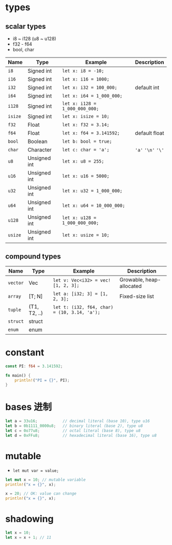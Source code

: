 # types

## scalar types

- i8 ~ i128 (u8 ~ u128)
- f32 - f64
- bool, char

| Name    | Type         | Example                        | Description        |
| ------- | ------------ | ------------------------------ | ------------------ |
| `i8`    | Signed int   | `let x: i8 = -10;`             |                    |
| `i16`   | Signed int   | `let x: i16 = 1000;`           |                    |
| `i32`   | Signed int   | `let x: i32 = 100_000;`        | default int        |
| `i64`   | Signed int   | `let x: i64 = 1_000_000;`      |                    |
| `i128`  | Signed int   | `let x: i128 = 1_000_000_000;` |                    |
| `isize` | Signed int   | `let x: isize = 10;`           |                    |
| `f32`   | Float        | `let x: f32 = 3.14;`           |                    |
| `f64`   | Float        | `let x: f64 = 3.141592;`       | default float      |
| `bool`  | Boolean      | `let b: bool = true;`          |                    |
| `char`  | Character    | `let c: char = 'a';`           | `'a'` `'\n'` `'\'` |
| `u8`    | Unsigned int | `let x: u8 = 255;`             |                    |
| `u16`   | Unsigned int | `let x: u16 = 5000;`           |                    |
| `u32`   | Unsigned int | `let x: u32 = 1_000_000;`      |                    |
| `u64`   | Unsigned int | `let x: u64 = 10_000_000;`     |                    |
| `u128`  | Unsigned int | `let x: u128 = 1_000_000_000;` |                    |
| `usize` | Unsigned int | `let x: usize = 10;`           |                    |

## compound types

| Name     | Type         | Example                                      | Description              |
| -------- | ------------ | -------------------------------------------- | ------------------------ |
| `vector` | Vec<T>       | `let v: Vec<i32> = vec![1, 2, 3];`           | Growable, heap-allocated |
| `array`  | [T; N]       | `let a: [i32; 3] = [1, 2, 3];`               | Fixed-size list          |
| `tuple`  | (T1, T2, ..) | `let t: (i32, f64, char) = (10, 3.14, 'a');` |                          |
| `struct` | struct       |                                              |                          |
| `enum`   | enum         |                                              |                          |

# constant

```rs
const PI: f64 = 3.141592;

fn main() {
    println!("PI = {}", PI);
}
```

# bases 进制

```rs
let a = 33u16;           // decimal literal (base 10), type u16
let b = 0b1111_0000u8;   // binary literal (base 2), type u8
let c = 0o77u8;          // octal literal (base 8), type u8
let d = 0xFFu8;          // hexadecimal literal (base 16), type u8
```

# mutable

- `let mut var = value;`

```rust
let mut x = 10; // mutable variable
println!("x = {}", x);

x = 20; // OK: value can change
println!("x = {}", x);
```

# shadowing

```rs
let x = 10;
let x = x + 1; // 11
```
